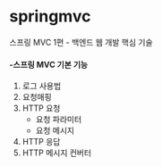 # springmvc
스프링 MVC 1편 - 백엔드 웹 개발 핵심 기술


#### -스프링 MVC 기본 기능

1. 로그 사용법
2. 요청매핑
3. HTTP 요청
    - 요청 파라미터
    - 요청 메시지
4. HTTP 응답
5. HTTP 메시지 컨버터
